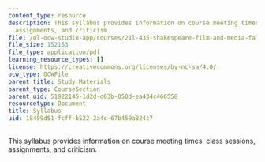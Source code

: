 ```yaml
---
content_type: resource
description: This syllabus provides information on course meeting times, class sessions,
  assignments, and criticism.
file: /ol-ocw-studio-app/courses/21l-435-shakespeare-film-and-media-fall-2002/18499d51fcffb5222a4c67b459a824c7_f02syllabus.pdf
file_size: 152153
file_type: application/pdf
learning_resource_types: []
license: https://creativecommons.org/licenses/by-nc-sa/4.0/
ocw_type: OCWFile
parent_title: Study Materials
parent_type: CourseSection
parent_uid: 51922145-1d2d-d63b-050d-ea434c466558
resourcetype: Document
title: Syllabus
uid: 18499d51-fcff-b522-2a4c-67b459a824c7
---
```

This syllabus provides information on course meeting times, class sessions, assignments, and criticism.
